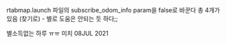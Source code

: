 rtabmap.launch 파일의 subscribe_odom_info param을 false로 바꾼다 
총 4개가 있음 (찾기로) - 별로 도움은 안되는 듯 하다;; 

별소득없는 하루 ㅠㅠ 미치 08JUL 2021